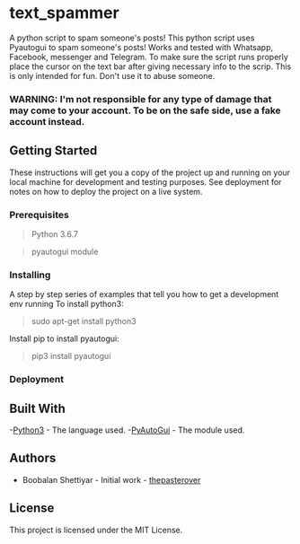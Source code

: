 # text_spammer
A python script to spam someone's posts! This python script uses Pyautogui to spam someone's posts! Works and tested with Whatsapp, Facebook, messenger and Telegram. To make sure the script runs properly place the cursor on the text bar after giving necessary info to the scrip. This is only intended for fun. Don't use it to abuse someone.

### WARNING: I'm not responsible for any type of damage that may come to your account. To be on the safe side, use a fake account instead.

## Getting Started
These instructions will get you a copy of the project up and running on your local machine for development and testing purposes. See deployment for notes on how to deploy the project on a live system.

### Prerequisites
> Python 3.6.7

> pyautogui module

### Installing
A step by step series of examples that tell you how to get a development env running
To install python3:
>sudo apt-get install python3

Install pip to install pyautogui:
>pip3 install pyautogui

### Deployment


## Built With
-[Python3](https://www.python.org/) - The language used.
-[PyAutoGui](https://pypi.org/project/PyAutoGUI/) - The module used.

## Authors
- Boobalan Shettiyar - Initial work - [thepasterover](https://github.com/thepasterover)

## License
This project is licensed under the MIT License.


